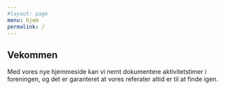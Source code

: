 ```yaml
---
#layout: page
menu: hjem
permalink: /
---
```





## Vekommen

Med vores nye hjemmeside kan vi nemt dokumentere aktivitetstimer i foreningen, og det er garanteret at vores referater altid er til at finde igen.
